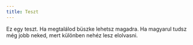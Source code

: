 ```yaml
---
title: Teszt
---
```

Ez egy teszt. Ha megtalálod büszke lehetsz magadra. Ha magyarul tudsz még jobb neked, mert különben nehéz lesz elolvasni.
